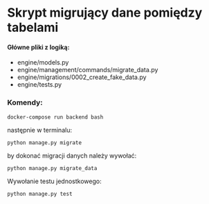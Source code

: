 # Skrypt migrujący dane pomiędzy tabelami

#### Główne pliki z logiką:

- engine/models.py
- engine/management/commands/migrate_data.py
- engine/migrations/0002_create_fake_data.py
- engine/tests.py

### Komendy:

```shell script
docker-compose run backend bash
```

następnie w terminalu:

```shell script
python manage.py migrate
```

by dokonać migracji danych należy wywołać:

```shell script
python manage.py migrate_data
```

Wywołanie testu jednostkowego:

```shell script
python manage.py test
```